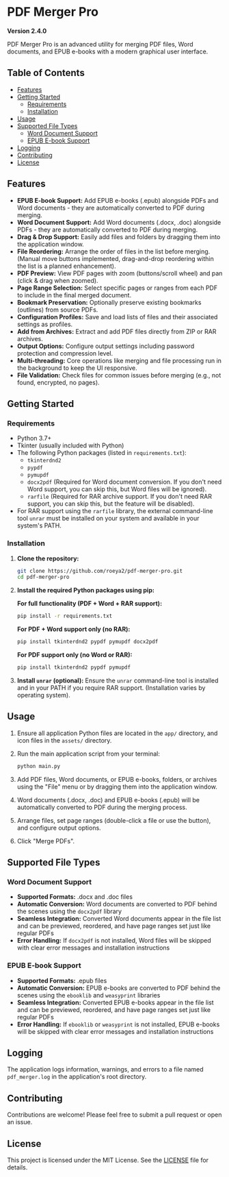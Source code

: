 # PDF Merger Pro

**Version 2.4.0**

PDF Merger Pro is an advanced utility for merging PDF files, Word documents, and EPUB e-books with a modern graphical user interface.

## Table of Contents

*   [Features](#features)
*   [Getting Started](#getting-started)
    *   [Requirements](#requirements)
    *   [Installation](#installation)
*   [Usage](#usage)
*   [Supported File Types](#supported-file-types)
    *   [Word Document Support](#word-document-support)
    *   [EPUB E-book Support](#epub-e-book-support)
*   [Logging](#logging)
*   [Contributing](#contributing)
*   [License](#license)

## Features

*   **EPUB E-book Support:** Add EPUB e-books (.epub) alongside PDFs and Word documents - they are automatically converted to PDF during merging.
*   **Word Document Support:** Add Word documents (.docx, .doc) alongside PDFs - they are automatically converted to PDF during merging.
*   **Drag & Drop Support:** Easily add files and folders by dragging them into the application window.
*   **File Reordering:** Arrange the order of files in the list before merging. (Manual move buttons implemented, drag-and-drop reordering within the list is a planned enhancement).
*   **PDF Preview:** View PDF pages with zoom (buttons/scroll wheel) and pan (click & drag when zoomed).
*   **Page Range Selection:** Select specific pages or ranges from each PDF to include in the final merged document.
*   **Bookmark Preservation:** Optionally preserve existing bookmarks (outlines) from source PDFs.
*   **Configuration Profiles:** Save and load lists of files and their associated settings as profiles.
*   **Add from Archives:** Extract and add PDF files directly from ZIP or RAR archives.
*   **Output Options:** Configure output settings including password protection and compression level.
*   **Multi-threading:** Core operations like merging and file processing run in the background to keep the UI responsive.
*   **File Validation:** Check files for common issues before merging (e.g., not found, encrypted, no pages).

## Getting Started

### Requirements

*   Python 3.7+
*   Tkinter (usually included with Python)
*   The following Python packages (listed in `requirements.txt`):
    *   `tkinterdnd2`
    *   `pypdf`
    *   `pymupdf`
    *   `docx2pdf` (Required for Word document conversion. If you don't need Word support, you can skip this, but Word files will be ignored).
    *   `rarfile` (Required for RAR archive support. If you don't need RAR support, you can skip this, but the feature will be disabled).
*   For RAR support using the `rarfile` library, the external command-line tool `unrar` must be installed on your system and available in your system's PATH.

### Installation

1.  **Clone the repository:**
    ```bash
    git clone https://github.com/roeya2/pdf-merger-pro.git
    cd pdf-merger-pro
    ```
2.  **Install the required Python packages using pip:**

    **For full functionality (PDF + Word + RAR support):**
    ```bash
    pip install -r requirements.txt
    ```

    **For PDF + Word support only (no RAR):**
    ```bash
    pip install tkinterdnd2 pypdf pymupdf docx2pdf
    ```

    **For PDF support only (no Word or RAR):**
    ```bash
    pip install tkinterdnd2 pypdf pymupdf
    ```
3.  **Install `unrar` (optional):**
    Ensure the `unrar` command-line tool is installed and in your PATH if you require RAR support. (Installation varies by operating system).

## Usage

1.  Ensure all application Python files are located in the `app/` directory, and icon files in the `assets/` directory.
2.  Run the main application script from your terminal:

    ```bash
    python main.py
    ```
3.  Add PDF files, Word documents, or EPUB e-books, folders, or archives using the "File" menu or by dragging them into the application window.
4.  Word documents (.docx, .doc) and EPUB e-books (.epub) will be automatically converted to PDF during the merging process.
5.  Arrange files, set page ranges (double-click a file or use the button), and configure output options.
6.  Click "Merge PDFs".

## Supported File Types

### Word Document Support

*   **Supported Formats:** .docx and .doc files
*   **Automatic Conversion:** Word documents are converted to PDF behind the scenes using the `docx2pdf` library
*   **Seamless Integration:** Converted Word documents appear in the file list and can be previewed, reordered, and have page ranges set just like regular PDFs
*   **Error Handling:** If `docx2pdf` is not installed, Word files will be skipped with clear error messages and installation instructions

### EPUB E-book Support

*   **Supported Formats:** .epub files
*   **Automatic Conversion:** EPUB e-books are converted to PDF behind the scenes using the `ebooklib` and `weasyprint` libraries
*   **Seamless Integration:** Converted EPUB e-books appear in the file list and can be previewed, reordered, and have page ranges set just like regular PDFs
*   **Error Handling:** If `ebooklib` or `weasyprint` is not installed, EPUB e-books will be skipped with clear error messages and installation instructions

## Logging

The application logs information, warnings, and errors to a file named `pdf_merger.log` in the application's root directory.

## Contributing

Contributions are welcome! Please feel free to submit a pull request or open an issue.

## License

This project is licensed under the MIT License. See the [LICENSE](LICENSE) file for details.
